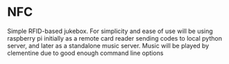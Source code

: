 # NFC

Simple RFID-based jukebox. For simplicity and ease of use will be using raspberry pi initially as a remote card reader sending codes to local python server, and later as a standalone music server. Music will be played by clementine due to good enough command line options
